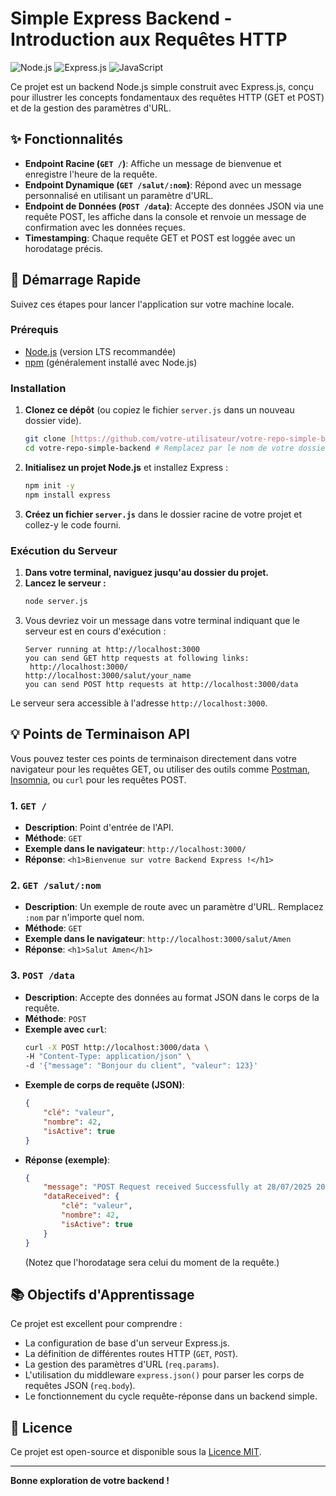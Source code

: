 # Simple Express Backend - Introduction aux Requêtes HTTP

![Node.js](https://img.shields.io/badge/Node.js-339933?style=for-the-badge&logo=nodedotjs&logoColor=white)
![Express.js](https://img.shields.io/badge/Express.js-000000?style=for-the-badge&logo=express&logoColor=white)
![JavaScript](https://img.shields.io/badge/JavaScript-F7DF1E?style=for-the-badge&logo=javascript&logoColor=black)

Ce projet est un backend Node.js simple construit avec Express.js, conçu pour illustrer les concepts fondamentaux des requêtes HTTP (GET et POST) et de la gestion des paramètres d'URL.

## ✨ Fonctionnalités

* **Endpoint Racine (`GET /`)**: Affiche un message de bienvenue et enregistre l'heure de la requête.
* **Endpoint Dynamique (`GET /salut/:nom`)**: Répond avec un message personnalisé en utilisant un paramètre d'URL.
* **Endpoint de Données (`POST /data`)**: Accepte des données JSON via une requête POST, les affiche dans la console et renvoie un message de confirmation avec les données reçues.
* **Timestamping**: Chaque requête GET et POST est loggée avec un horodatage précis.

## 🚀 Démarrage Rapide

Suivez ces étapes pour lancer l'application sur votre machine locale.

### Prérequis

* [Node.js](https://nodejs.org/) (version LTS recommandée)
* [npm](https://www.npmjs.com/) (généralement installé avec Node.js)

### Installation

1.  **Clonez ce dépôt** (ou copiez le fichier `server.js` dans un nouveau dossier vide).
    ```bash
    git clone [https://github.com/votre-utilisateur/votre-repo-simple-backend.git](https://github.com/votre-utilisateur/votre-repo-simple-backend.git)
    cd votre-repo-simple-backend # Remplacez par le nom de votre dossier
    ```
2.  **Initialisez un projet Node.js** et installez Express :
    ```bash
    npm init -y
    npm install express
    ```
3.  **Créez un fichier `server.js`** dans le dossier racine de votre projet et collez-y le code fourni.

### Exécution du Serveur

1.  **Dans votre terminal, naviguez jusqu'au dossier du projet.**
2.  **Lancez le serveur :**
    ```bash
    node server.js
    ```
3.  Vous devriez voir un message dans votre terminal indiquant que le serveur est en cours d'exécution :
    ```
    Server running at http://localhost:3000
    you can send GET http requests at following links:
     http://localhost:3000/
    http://localhost:3000/salut/your_name
    you can send POST http requests at http://localhost:3000/data
    ```

Le serveur sera accessible à l'adresse `http://localhost:3000`.

## 💡 Points de Terminaison API

Vous pouvez tester ces points de terminaison directement dans votre navigateur pour les requêtes GET, ou utiliser des outils comme [Postman](https://www.postman.com/), [Insomnia](https://insomnia.rest/), ou `curl` pour les requêtes POST.

### 1. `GET /`

* **Description**: Point d'entrée de l'API.
* **Méthode**: `GET`
* **Exemple dans le navigateur**: `http://localhost:3000/`
* **Réponse**: `<h1>Bienvenue sur votre Backend Express !</h1>`

### 2. `GET /salut/:nom`

* **Description**: Un exemple de route avec un paramètre d'URL. Remplacez `:nom` par n'importe quel nom.
* **Méthode**: `GET`
* **Exemple dans le navigateur**: `http://localhost:3000/salut/Amen`
* **Réponse**: `<h1>Salut Amen</h1>`

### 3. `POST /data`

* **Description**: Accepte des données au format JSON dans le corps de la requête.
* **Méthode**: `POST`
* **Exemple avec `curl`**:
    ```bash
    curl -X POST http://localhost:3000/data \
    -H "Content-Type: application/json" \
    -d '{"message": "Bonjour du client", "valeur": 123}'
    ```
* **Exemple de corps de requête (JSON)**:
    ```json
    {
        "clé": "valeur",
        "nombre": 42,
        "isActive": true
    }
    ```
* **Réponse (exemple)**:
    ```json
    {
        "message": "POST Request received Successfully at 28/07/2025 20:30:00",
        "dataReceived": {
            "clé": "valeur",
            "nombre": 42,
            "isActive": true
        }
    }
    ```
    (Notez que l'horodatage sera celui du moment de la requête.)

## 📚 Objectifs d'Apprentissage

Ce projet est excellent pour comprendre :

* La configuration de base d'un serveur Express.js.
* La définition de différentes routes HTTP (`GET`, `POST`).
* La gestion des paramètres d'URL (`req.params`).
* L'utilisation du middleware `express.json()` pour parser les corps de requêtes JSON (`req.body`).
* Le fonctionnement du cycle requête-réponse dans un backend simple.

## 📄 Licence

Ce projet est open-source et disponible sous la [Licence MIT](LICENSE).

---

**Bonne exploration de votre backend !**

